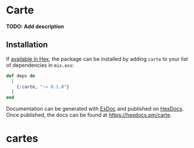 # Carte

**TODO: Add description**

## Installation

If [available in Hex](https://hex.pm/docs/publish), the package can be installed
by adding `carte` to your list of dependencies in `mix.exs`:

```elixir
def deps do
  [
    {:carte, "~> 0.1.0"}
  ]
end
```

Documentation can be generated with [ExDoc](https://github.com/elixir-lang/ex_doc)
and published on [HexDocs](https://hexdocs.pm). Once published, the docs can
be found at <https://hexdocs.pm/carte>.

# cartes
